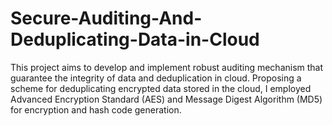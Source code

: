 # Secure-Auditing-And-Deduplicating-Data-in-Cloud
This project aims to develop and implement robust auditing mechanism that guarantee the integrity of data and deduplication in cloud. Proposing a scheme for deduplicating encrypted data stored in the cloud, I employed Advanced Encryption Standard (AES) and Message Digest Algorithm (MD5) for encryption and hash code generation.
